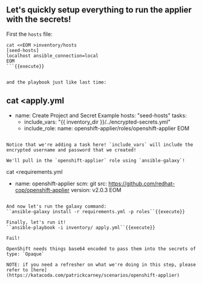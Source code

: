 ## Let's quickly setup everything to run the applier with the secrets!

First the `hosts` file:

```
cat <<EOM >inventory/hosts
[seed-hosts]
localhost ansible_connection=local
EOM
```{{execute}}


and the playbook just like last time:

```
cat <<EOM >apply.yml
---
- name: Create Project and Secret Example 
  hosts: "seed-hosts"
  tasks:
    - include_vars: "{{ inventory_dir }}/../encrypted-secrets.yml"
    - include_role:
        name: openshift-applier/roles/openshift-applier
EOM
```{{execute}} 

Notice that we're adding a task here! `include_vars` will include the encrypted username and password that we created!

We'll pull in the `openshift-applier` role using `ansible-galaxy`!
```
cat <<EOM >requirements.yml
- name: openshift-applier
  scm: git
  src: https://github.com/redhat-cop/openshift-applier
  version: v2.0.3
EOM
```{{execute}}

And now let's run the galaxy command:
``ansible-galaxy install -r requirements.yml -p roles``{{execute}}

Finally, let's run it!
``ansible-playbook -i inventory/ apply.yml``{{execute}}

Fail! 

OpenShift needs things base64 encoded to pass them into the secrets of type: `Opaque`

NOTE: if you need a refresher on what we're doing in this step, please refer to [here](https://katacoda.com/patrickcarney/scenarios/openshift-applier)

